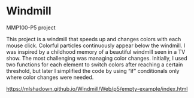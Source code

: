 # Windmill
MMP100-P5 project

This project is a windmill that speeds up and changes colors with each mouse click. Colorful particles 
continuously appear below the windmill. I was inspired by a childhood memory of a beautiful windmill seen in a 
TV show. The most challenging was managing color changes. Initially, I used two functions for each element to 
switch colors after reaching a certain threshold, but later I simplified the code by using “if” conditionals only 
where color changes were needed.

https://mlshadown.github.io/Windmill/Web/p5/empty-example/index.html
